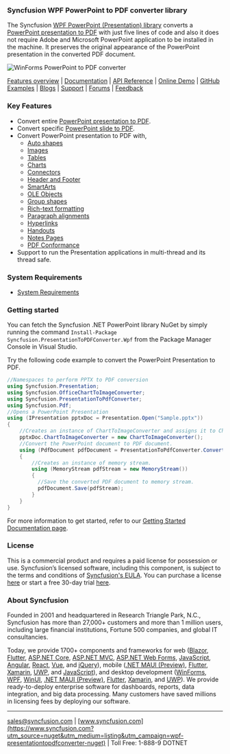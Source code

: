 ### Syncfusion WPF PowerPoint to PDF converter library
The Syncfusion [WPF PowerPoint (Presentation) library](https://www.syncfusion.com/powerpoint-framework/net?utm_source=nuget&utm_medium=listing&utm_campaign=wpf-presentationtopdfconverter-nuget) converts a [PowerPoint presentation to PDF](https://www.syncfusion.com/powerpoint-framework/net/powerpoint-to-pdf-conversion?utm_source=nuget&utm_medium=listing&utm_campaign=wpf-presentationtopdfconverter-nuget) with just five lines of code and also it does not require Adobe and Microsoft PowerPoint application to be installed in the machine. It preserves the original appearance of the PowerPoint presentation in the converted PDF document.

![WinForms PowerPoint to PDF converter](https://cdn.syncfusion.com/nuget-readme/fileformats/net-pptx-to-pdf.png)

[Features overview](https://www.syncfusion.com/powerpoint-framework/net/powerpoint-library?utm_source=nuget&utm_medium=listing&utm_campaign=wpf-presentationtopdfconverter-nuget) | [Documentation](https://help.syncfusion.com/file-formats/presentation/overview?utm_source=nuget&utm_medium=listing&utm_campaign=wpf-presentationtopdfconverter-nuget) | [API Reference](https://help.syncfusion.com/cr/file-formats/Syncfusion.Presentation.html?utm_source=nuget&utm_medium=listing&utm_campaign=wpf-presentationtopdfconverter-nuget) | [Online Demo](https://github.com/syncfusion/wpf-demos?utm_source=nuget&utm_medium=listing&utm_campaign=wpf-presentationtopdfconverter-nuget) | [GitHub Examples](https://github.com/syncfusion/wpf-demos/tree/master/presentation?utm_source=nuget&utm_medium=listing&utm_campaign=wpf-presentationtopdfconverter-nuget) | [Blogs](https://www.syncfusion.com/blogs/?utm_source=nuget&utm_medium=listing&utm_campaign=wpf-presentationtopdfconverter-nuget&s=powerpoint) | [Support](https://www.syncfusion.com/support/directtrac/incidents/newincident?utm_source=nuget&utm_medium=listing&utm_campaign=wpf-presentationtopdfconverter-nuget) | [Forums](https://www.syncfusion.com/forums?utm_source=nuget&utm_medium=listing&utm_campaign=wpf-presentationtopdfconverter-nuget) | [Feedback](https://www.syncfusion.com/feedback/powerpoint?utm_source=nuget&utm_medium=listing&utm_campaign=wpf-presentationtopdfconverter-nuget)

### Key Features

* Convert entire [PowerPoint presentation to PDF](https://help.syncfusion.com/file-formats/presentation/presentation-to-pdf?utm_source=nuget&utm_medium=listing&utm_campaign=wpf-presentationtopdfconverter-nuget).
* Convert specific [PowerPoint slide to PDF](https://help.syncfusion.com/file-formats/presentation/presentation-to-pdf?utm_source=nuget&utm_medium=listing&utm_campaign=wpf-presentationtopdfconverter-nuget).
* Convert PowerPoint presentation to PDF with,
  * [Auto shapes](https://help.syncfusion.com/file-formats/presentation/working-with-shapes?utm_source=nuget&utm_medium=listing&utm_campaign=wpf-presentationtopdfconverter-nuget)
  * [Images](https://help.syncfusion.com/file-formats/presentation/working-with-images?utm_source=nuget&utm_medium=listing&utm_campaign=wpf-presentationtopdfconverter-nuget)
  * [Tables](https://help.syncfusion.com/file-formats/presentation/working-with-tables?utm_source=nuget&utm_medium=listing&utm_campaign=wpf-presentationtopdfconverter-nuget)
  * [Charts](https://help.syncfusion.com/file-formats/presentation/working-with-charts?utm_source=nuget&utm_medium=listing&utm_campaign=wpf-presentationtopdfconverter-nuget#chart-to-image-conversion)
  * [Connectors](https://help.syncfusion.com/file-formats/presentation/create-edit-connectors-in-powerpoint-slides-cs-vb-net?utm_source=nuget&utm_medium=listing&utm_campaign=wpf-presentationtopdfconverter-nuget)
  * [Header and Footer](https://help.syncfusion.com/file-formats/presentation/working-with-headers-and-footers?utm_source=nuget&utm_medium=listing&utm_campaign=wpf-presentationtopdfconverter-nuget)
  * [SmartArts](https://help.syncfusion.com/file-formats/presentation/smartart?utm_source=nuget&utm_medium=listing&utm_campaign=wpf-presentationtopdfconverter-nuget)
  * [OLE Objects](https://help.syncfusion.com/file-formats/presentation/working-with-ole-objects?utm_source=nuget&utm_medium=listing&utm_campaign=wpf-presentationtopdfconverter-nuget)
  * [Group shapes](https://help.syncfusion.com/file-formats/presentation/working-with-shapes?utm_source=nuget&utm_medium=listing&utm_campaign=wpf-presentationtopdfconverter-nuget)
  * [Rich-text formatting](https://help.syncfusion.com/file-formats/presentation/working-with-paragraphs?utm_source=nuget&utm_medium=listing&utm_campaign=wpf-presentationtopdfconverter-nuget)
  * [Paragraph alignments](https://help.syncfusion.com/file-formats/presentation/working-with-paragraphs?utm_source=nuget&utm_medium=listing&utm_campaign=wpf-presentationtopdfconverter-nuget)
  * [Hyperlinks](https://help.syncfusion.com/file-formats/presentation/working-with-hyperlinks?utm_source=nuget&utm_medium=listing&utm_campaign=wpf-presentationtopdfconverter-nuget)
  * [Handouts](https://help.syncfusion.com/file-formats/presentation/presentation-to-pdf?utm_source=nuget&utm_medium=listing&utm_campaign=wpf-presentationtopdfconverter-nuget)
  * [Notes Pages](https://help.syncfusion.com/file-formats/presentation/presentation-to-pdf?utm_source=nuget&utm_medium=listing&utm_campaign=wpf-presentationtopdfconverter-nuget)
  * [PDF Conformance](https://help.syncfusion.com/file-formats/presentation/presentation-to-pdf?utm_source=nuget&utm_medium=listing&utm_campaign=wpf-presentationtopdfconverter-nuget)
* Support to run the Presentation applications in multi-thread and its thread safe.

### System Requirements
* [System Requirements](https://help.syncfusion.com/file-formats/installation-and-upgrade/system-requirements?utm_source=nuget&utm_medium=listing&utm_campaign=wpf-presentationtopdfconverter-nuget)

### Getting started
You can fetch the Syncfusion .NET PowerPoint library NuGet by simply running the command `Install-Package Syncfusion.PresentationToPDFConverter.Wpf` from the Package Manager Console in Visual Studio.

Try the following code example to convert the PowerPoint Presentation to PDF. 

```csharp
//Namespaces to perform PPTX to PDF conversion
using Syncfusion.Presentation;
using Syncfusion.OfficeChartToImageConverter;
using Syncfusion.PresentationToPdfConverter;
using Syncfusion.Pdf;
//Opens a PowerPoint Presentation 
using (IPresentation pptxDoc = Presentation.Open("Sample.pptx"))
{
	//Creates an instance of ChartToImageConverter and assigns it to ChartToImageConverter property of Presentation
	pptxDoc.ChartToImageConverter = new ChartToImageConverter();
	//Convert the PowerPoint document to PDF document.
	using (PdfDocument pdfDocument = PresentationToPdfConverter.Convert(pptxDoc))
	{
		//Creates an instance of memory stream.
		using (MemoryStream pdfStream = new MemoryStream())
		{
		  //Save the converted PDF document to memory stream.
		  pdfDocument.Save(pdfStream);
		}
	}
}
```

For more information to get started, refer to our [Getting Started Documentation page](https://help.syncfusion.com/file-formats/presentation/create-read-edit-powerpoint-files-in-wpf?utm_source=nuget&utm_medium=listing&utm_campaign=wpf-presentationtopdfconverter-nuget).

### License
This is a commercial product and requires a paid license for possession or use. Syncfusion’s licensed software, including this component, is subject to the terms and conditions of [Syncfusion's EULA](https://www.syncfusion.com/eula/es/?utm_source=nuget&utm_medium=listing&utm_campaign=wpf-presentationtopdfconverter-nuget-nuget). You can purchase a license [here](https://www.syncfusion.com/sales/products?utm_source=nuget&utm_medium=listing&utm_campaign=wpf-presentationtopdfconverter-nuget) or start a free 30-day trial [here](https://www.syncfusion.com/account/manage-trials/start-trials?utm_source=nuget&utm_medium=listing&utm_campaign=wpf-presentationtopdfconverter-nuget).

### About Syncfusion
Founded in 2001 and headquartered in Research Triangle Park, N.C., Syncfusion has more than 27,000+ customers and more than 1 million users, including large financial institutions, Fortune 500 companies, and global IT consultancies.


Today, we provide 1700+ components and frameworks for web ([Blazor](https://www.syncfusion.com/blazor-components?utm_source=nuget&utm_medium=listing&utm_campaign=wpf-presentationtopdfconverter-nuget), [Flutter](https://www.syncfusion.com/flutter-widgets?utm_source=nuget&utm_medium=listing&utm_campaign=wpf-presentationtopdfconverter-nuget), [ASP.NET Core](https://www.syncfusion.com/aspnet-core-ui-controls?utm_source=nuget&utm_medium=listing&utm_campaign=wpf-presentationtopdfconverter-nuget), [ASP.NET MVC](https://www.syncfusion.com/aspnet-mvc-ui-controls?utm_source=nuget&utm_medium=listing&utm_campaign=wpf-presentationtopdfconverter-nuget), [ASP.NET Web Forms](https://www.syncfusion.com/jquery/aspnet-web-forms-ui-controls?utm_source=nuget&utm_medium=listing&utm_campaign=wpf-presentationtopdfconverter-nuget), [JavaScript](https://www.syncfusion.com/javascript-ui-controls?utm_source=nuget&utm_medium=listing&utm_campaign=wpf-presentationtopdfconverter-nuget), [Angular](https://www.syncfusion.com/angular-ui-components?utm_source=nuget&utm_medium=listing&utm_campaign=wpf-presentationtopdfconverter-nuget), [React](https://www.syncfusion.com/react-ui-components?utm_source=nuget&utm_medium=listing&utm_campaign=wpf-presentationtopdfconverter-nuget), [Vue](https://www.syncfusion.com/vue-ui-components?utm_source=nuget&utm_medium=listing&utm_campaign=wpf-presentationtopdfconverter-nuget), and [jQuery](https://www.syncfusion.com/jquery-ui-widgets?utm_source=nuget&utm_medium=listing&utm_campaign=wpf-presentationtopdfconverter-nuget)), mobile ([.NET MAUI (Preview)](https://www.syncfusion.com/maui-controls?utm_source=nuget&utm_medium=listing&utm_campaign=wpf-presentationtopdfconverter-nuget), [Flutter](https://www.syncfusion.com/flutter-widgets?utm_source=nuget&utm_medium=listing&utm_campaign=wpf-presentationtopdfconverter-nuget), [Xamarin](https://www.syncfusion.com/xamarin-ui-controls?utm_source=nuget&utm_medium=listing&utm_campaign=wpf-presentationtopdfconverter-nuget), [UWP](https://www.syncfusion.com/uwp-ui-controls?utm_source=nuget&utm_medium=listing&utm_campaign=wpf-presentationtopdfconverter-nuget), and [JavaScript](https://www.syncfusion.com/javascript-ui-controls?utm_source=nuget&utm_medium=listing&utm_campaign=wpf-presentationtopdfconverter-nuget)), and desktop development ([WinForms](https://www.syncfusion.com/winforms-ui-controls?utm_source=nuget&utm_medium=listing&utm_campaign=wpf-presentationtopdfconverter-nuget), [WPF](https://www.syncfusion.com/wpf-controls?utm_source=nuget&utm_medium=listing&utm_campaign=wpf-presentationtopdfconverter-nuget), [WinUI](https://www.syncfusion.com/winui-controls?utm_source=nuget&utm_medium=listing&utm_campaign=wpf-presentationtopdfconverter-nuget), [.NET MAUI (Preview)](https://www.syncfusion.com/maui-controls?utm_source=nuget&utm_medium=listing&utm_campaign=wpf-presentationtopdfconverter-nuget), [Flutter](https://www.syncfusion.com/flutter-widgets?utm_source=nuget&utm_medium=listing&utm_campaign=wpf-presentationtopdfconverter-nuget), [Xamarin](https://www.syncfusion.com/xamarin-ui-controls?utm_source=nuget&utm_medium=listing&utm_campaign=wpf-presentationtopdfconverter-nuget), and [UWP](https://www.syncfusion.com/uwp-ui-controls?utm_source=nuget&utm_medium=listing&utm_campaign=wpf-presentationtopdfconverter-nuget)). We provide ready-to-deploy enterprise software for dashboards, reports, data integration, and big data processing. Many customers have saved millions in licensing fees by deploying our software.

___

[sales@syncfusion.com](mailto:sales@syncfusion.com?Subject=Syncfusion%20ASPNET%20Core%20Presentation%20-%20NuGet) | [www.syncfusion.com](https://www.syncfusion.com?utm_source=nuget&utm_medium=listing&utm_campaign=wpf-presentationtopdfconverter-nuget) | Toll Free: 1-888-9 DOTNET